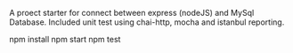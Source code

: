 A proect starter for connect between express (nodeJS) and MySql Database.
Included unit test using chai-http, mocha and istanbul reporting.

npm install
npm start
npm test